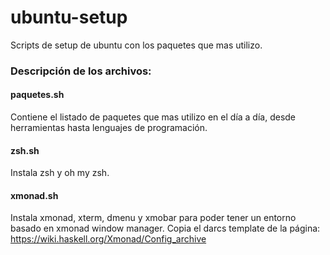 # ubuntu-setup
Scripts de setup de ubuntu con los paquetes que mas utilizo.

### Descripción de los archivos:

#### paquetes.sh
Contiene el listado de paquetes que mas utilizo en el día a día, desde herramientas hasta lenguajes de programación.

#### zsh.sh
Instala zsh y oh my zsh.

#### xmonad.sh
Instala xmonad, xterm, dmenu y xmobar para poder tener un entorno basado en xmonad window manager.
Copia el darcs template de la página: https://wiki.haskell.org/Xmonad/Config_archive

